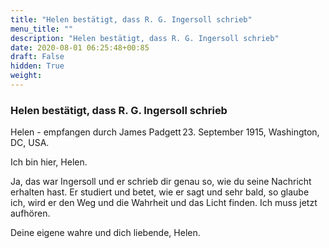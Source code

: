 ```yaml
---
title: "Helen bestätigt, dass R. G. Ingersoll schrieb"
menu_title: ""
description: "Helen bestätigt, dass R. G. Ingersoll schrieb"
date: 2020-08-01 06:25:48+00:85
draft: False
hidden: True
weight:
---
```

### Helen bestätigt, dass R. G. Ingersoll schrieb

Helen - empfangen durch James Padgett 23. September 1915, Washington, DC, USA.

Ich bin hier, Helen.

Ja, das war Ingersoll und er schrieb dir genau so, wie du seine Nachricht erhalten hast. Er studiert und betet, wie er sagt und sehr bald, so glaube ich, wird er den Weg und die Wahrheit und das Licht finden. Ich muss jetzt aufhören.

Deine eigene wahre und dich liebende, Helen.
